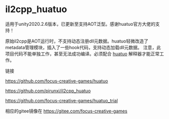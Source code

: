 # il2cpp_huatuo
适用于unity2020.2.6版本，已更新至支持AOT泛型。感谢huatuo官方大佬的支持！

原始il2cpp是AOT运行时，不支持动态注册dll元数据。huatuo轻微改造了metadata管理模块，插入了一些hook代码，支持动态加载dll元数据。
注意，此项目代码不能单独工作，甚至无法成功编译。必须配合 [huatuo](https://github.com/focus-creative-games/huatuo) 解释器才能正常工作。

链接

https://github.com/focus-creative-games/huatuo

https://github.com/pirunxi/il2cpp_huatuo

https://github.com/focus-creative-games/huatuo_trial

相应的gitee镜像在
https://gitee.com/focus-creative-games
